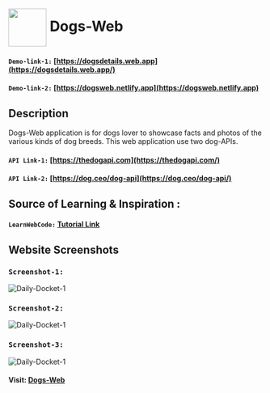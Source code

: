 # <img align="center" alt="" width="75" src="https://github.com/DalpatRathore/Dogs-Web/blob/main/public/icons/icon-192x192.png"> Dogs-Web

#### `Demo-link-1:` [https://dogsdetails.web.app](https://dogsdetails.web.app/)
#### `Demo-link-2:` [https://dogsweb.netlify.app](https://dogsweb.netlify.app)

## Description

Dogs-Web application is for dogs lover to showcase facts and photos of the various kinds of dog breeds.
This web application use two dog-APIs.

#### `API Link-1:` [https://thedogapi.com](https://thedogapi.com/)

#### `API Link-2:` [https://dog.ceo/dog-api](https://dog.ceo/dog-api/)

## Source of Learning & Inspiration :

#### `LearnWebCode:` [Tutorial Link](https://youtu.be/AVmGmLFcukM)

## Website Screenshots

### `Screenshot-1:`

![Daily-Docket-1](https://github.com/DalpatRathore/Dogs-Web/blob/exhibit/display/dogs-web-01.jpg)

### `Screenshot-2:`

![Daily-Docket-1](https://github.com/DalpatRathore/Dogs-Web/blob/exhibit/display/dogs-web-02.jpg)

### `Screenshot-3:`

![Daily-Docket-1](https://github.com/DalpatRathore/Dogs-Web/blob/exhibit/display/dogs-web-03.jpg)

#### Visit: [Dogs-Web](https://dogsdetails.web.app/)